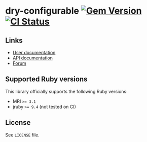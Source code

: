 <!--- this file is synced from dry-rb/template-gem project -->
[gem]: https://rubygems.org/gems/dry-configurable
[actions]: https://github.com/dry-rb/dry-configurable/actions

# dry-configurable [![Gem Version](https://badge.fury.io/rb/dry-configurable.svg)][gem] [![CI Status](https://github.com/dry-rb/dry-configurable/workflows/CI/badge.svg)][actions]

## Links

* [User documentation](https://dry-rb.org/gems/dry-configurable)
* [API documentation](http://rubydoc.info/gems/dry-configurable)
* [Forum](https://discourse.dry-rb.org)

## Supported Ruby versions

This library officially supports the following Ruby versions:

* MRI `>= 3.1`
* jruby `>= 9.4` (not tested on CI)

## License

See `LICENSE` file.
